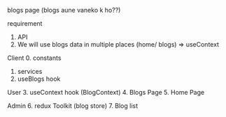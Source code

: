 blogs page (blogs aune vaneko k ho??)

requirement

1. API
2. We will use blogs data in multiple places (home/ blogs) => useContext


Client
0. constants
1. services
2. useBlogs hook

User
3. useContext hook (BlogContext)
4. Blogs Page
5. Home Page

Admin
6. redux Toolkit (blog store)
7. Blog list
